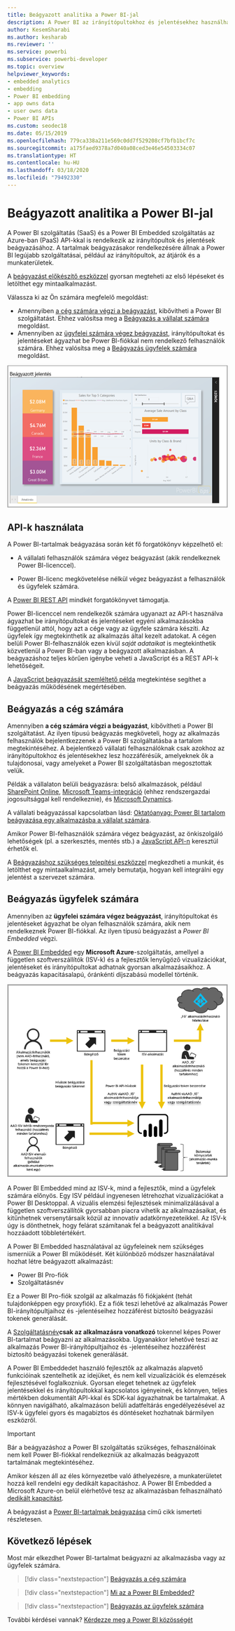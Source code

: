 ```yaml
---
title: Beágyazott analitika a Power BI-jal
description: A Power BI az irányítópultokhoz és jelentésekhez használható analitikák alkalmazásokba való beágyazását lehetővé tevő API-kat kínál. Útmutató a Power BI-jal PaaS- vagy SaaS-környezetben végzett beágyazáshoz, beágyazott analitikai szoftver, beágyazott analitikai eszközök vagy beágyazott üzleti intelligencia eszközök használatával.
author: KesemSharabi
ms.author: kesharab
ms.reviewer: ''
ms.service: powerbi
ms.subservice: powerbi-developer
ms.topic: overview
helpviewer_keywords:
- embedded analytics
- embedding
- Power BI embedding
- app owns data
- user owns data
- Power BI APIs
ms.custom: seodec18
ms.date: 05/15/2019
ms.openlocfilehash: 779ca338a211e569c0dd7f529208cf7bfb1bcf7c
ms.sourcegitcommit: a175faed9378a7d040a08ced3e46e54503334c07
ms.translationtype: HT
ms.contentlocale: hu-HU
ms.lasthandoff: 03/18/2020
ms.locfileid: "79492330"
---
```

# <a name="embedded-analytics-with-power-bi"></a>Beágyazott analitika a Power BI-jal

A Power BI szolgáltatás (SaaS) és a Power BI Embedded szolgáltatás az Azure-ban (PaaS) API-kkal is rendelkezik az irányítópultok és jelentések beágyazásához. A tartalmak beágyazásakor rendelkezésére állnak a Power BI legújabb szolgáltatásai, például az irányítópultok, az átjárók és a munkaterületek.

A [beágyazást előkészítő eszközzel](https://aka.ms/embedsetup) gyorsan megteheti az első lépéseket és letölthet egy mintaalkalmazást.

Válassza ki az Ön számára megfelelő megoldást:

* Amennyiben [a cég számára végzi a beágyazást](embedding.md#embedding-for-your-organization), kibővítheti a Power BI szolgáltatást. Ehhez valósítsa meg a [Beágyazás a vállalat számára](https://aka.ms/embedsetup/UserOwnsData) megoldást.
* Amennyiben az [ügyfelei számára végez beágyazást](embedding.md#embedding-for-your-customers), irányítópultokat és jelentéseket ágyazhat be Power BI-fiókkal nem rendelkező felhasználók számára. Ehhez valósítsa meg a [Beágyazás ügyfelek számára](https://aka.ms/embedsetup/AppOwnsData) megoldást.

![PBIE-minta](../media/what-can-you-do/what-can-you-do-02.png)

## <a name="use-apis"></a>API-k használata

A Power BI-tartalmak beágyazása során két fő forgatókönyv képzelhető el:
- A vállalati felhasználók számára végez beágyazást (akik rendelkeznek Power BI-licenccel). 
 
- Power BI-licenc megkövetelése nélkül végez beágyazást a felhasználók és ügyfelek számára. 

A [Power BI REST API](https://docs.microsoft.com/rest/api/power-bi/) mindkét forgatókönyvet támogatja.

Power BI-licenccel nem rendelkezők számára ugyanazt az API-t használva ágyazhat be irányítópultokat és jelentéseket egyéni alkalmazásokba függetlenül attól, hogy azt a cége vagy az ügyfele számára készíti. Az ügyfelek így megtekinthetik az alkalmazás által kezelt adatokat. A cégen belüli Power BI-felhasználók ezen kívül *saját adataikat* is megtekinthetik közvetlenül a Power BI-ban vagy a beágyazott alkalmazásban. A beágyazáshoz teljes körűen igénybe veheti a JavaScript és a REST API-k lehetőségeit.

A [JavaScript beágyazását szemléltető példa](https://microsoft.github.io/PowerBI-JavaScript/demo/) megtekintése segíthet a beágyazás működésének megértésében.

## <a name="embedding-for-your-organization"></a>Beágyazás a cég számára

Amennyiben **a cég számára végzi a beágyazást**, kibővítheti a Power BI szolgáltatást. Az ilyen típusú beágyazás megköveteli, hogy az alkalmazás felhasználók bejelentkezzenek a Power BI szolgáltatásba a tartalom megtekintéséhez. A bejelentkező vállalati felhasználóknak csak azokhoz az irányítópultokhoz és jelentésekhez lesz hozzáférésük, amelyeknek ők a tulajdonosai, vagy amelyeket a Power BI szolgáltatásban megosztottak velük.

Példák a vállalaton belüli beágyazásra: belső alkalmazások, például [SharePoint Online](https://powerbi.microsoft.com/blog/integrate-power-bi-reports-in-sharepoint-online/), [Microsoft Teams-integráció](https://powerbi.microsoft.com/blog/power-bi-teams-up-with-microsoft-teams/) (ehhez rendszergazdai jogosultsággal kell rendelkeznie), és [Microsoft Dynamics](https://docs.microsoft.com/dynamics365/customer-engagement/basics/add-edit-power-bi-visualizations-dashboard).

A vállalati beágyazással kapcsolatban lásd: [Oktatóanyag: Power BI tartalom beágyazása egy alkalmazásba a vállalat számára](embed-sample-for-your-organization.md).

Amikor Power BI-felhasználók számára végez beágyazást, az önkiszolgáló lehetőségek (pl. a szerkesztés, mentés stb.) a [JavaScript API-n](https://github.com/Microsoft/PowerBI-JavaScript) keresztül érhetők el.

A [Beágyazáshoz szükséges telepítési eszközzel](https://aka.ms/embedsetup/UserOwnsData) megkezdheti a munkát, és letölthet egy mintaalkalmazást, amely bemutatja, hogyan kell integrálni egy jelentést a szervezet számára.

## <a name="embedding-for-your-customers"></a>Beágyazás ügyfelek számára

Amennyiben az **ügyfelei számára végez beágyazást**, irányítópultokat és jelentéseket ágyazhat be olyan felhasználók számára, akik nem rendelkeznek Power BI-fiókkal. Az ilyen típusú beágyazást a *Power BI Embedded* végzi.

A [Power BI Embedded](azure-pbie-what-is-power-bi-embedded.md) egy **Microsoft Azure**-szolgáltatás, amellyel a független szoftverszállítók (ISV-k) és a fejlesztők lenyűgöző vizualizációkat, jelentéseket és irányítópultokat adhatnak gyorsan alkalmazásaikhoz. A beágyazás kapacitásalapú, óránkénti díjszabású modellel történik.

![A beágyazás folyamata ügyfelek számára végzett beágyazás során](media/embedding/powerbi-embed-flow.png)

A Power BI Embedded mind az ISV-k, mind a fejlesztők, mind a ügyfelek számára előnyös. Egy ISV például ingyenesen létrehozhat vizualizációkat a Power BI Desktoppal. A vizuális elemzési fejlesztések minimalizálásával a független szoftverszállítók gyorsabban piacra vihetik az alkalmazásaikat, és kitűnhetnek versenytársaik közül az innovatív adatkörnyezeteikkel. Az ISV-k úgy is dönthetnek, hogy felárat számítanak fel a beágyazott analitikával hozzáadott többletértékért.

A Power BI Embedded használatával az ügyfeleinek nem szükséges ismerniük a Power BI működését. Két különböző módszer használatával hozhat létre beágyazott alkalmazást:
- Power BI Pro-fiók 
- Szolgáltatásnév 

Ez a Power BI Pro-fiók szolgál az alkalmazás fő fiókjaként (tehát tulajdonképpen egy proxyfiók). Ez a fiók teszi lehetővé az alkalmazás Power BI-irányítópultjaihoz és -jelentéseihez hozzáférést biztosító beágyazási tokenek generálását.

A [Szolgáltatásnév](embed-service-principal.md)**csak az alkalmazásra vonatkozó** tokennel képes Power BI-tartalmat beágyazni az alkalmazásokba. Ugyanakkor lehetővé teszi az alkalmazás Power BI-irányítópultjaihoz és -jelentéseihez hozzáférést biztosító beágyazási tokenek generálását.

A Power BI Embeddedet használó fejlesztők az alkalmazás alapvető funkcióinak szentelhetik az idejüket, és nem kell vizualizációk és elemzések fejlesztésével foglalkozniuk. Gyorsan eleget tehetnek az ügyfelek jelentésekkel és irányítópultokkal kapcsolatos igényeinek, és könnyen, teljes mértékben dokumentált API-kkal és SDK-kal ágyazhatnak be tartalmakat. A könnyen navigálható, alkalmazáson belüli adatfeltárás engedélyezésével az ISV-k ügyfelei gyors és magabiztos és döntéseket hozhatnak bármilyen eszközről.

> [!IMPORTANT]
> Bár a beágyazáshoz a Power BI szolgáltatás szükséges, felhasználóinak nem kell Power BI-fiókkal rendelkezniük az alkalmazás beágyazott tartalmának megtekintéséhez. 

Amikor készen áll az éles környezetbe való áthelyezésre, a munkaterületet hozzá kell rendelni egy dedikált kapacitáshoz. A Power BI Embedded a Microsoft Azure-on belül elérhetővé tesz az alkalmazásban felhasználható [dedikált kapacitást](azure-pbie-create-capacity.md).

A beágyazást a [Power BI-tartalmak beágyazása](embed-sample-for-customers.md) című cikk ismerteti részletesen.

## <a name="next-steps"></a>Következő lépések

Most már elkezdhet Power BI-tartalmat beágyazni az alkalmazásba vagy az ügyfelek számára.

> [!div class="nextstepaction"]
> [Beágyazás a cég számára](embed-sample-for-your-organization.md)

> [!div class="nextstepaction"]
> [Mi az a Power BI Embedded?](azure-pbie-what-is-power-bi-embedded.md)

> [!div class="nextstepaction"]
>[Beágyazás az ügyfelek számára](embed-sample-for-customers.md)

További kérdései vannak? [Kérdezze meg a Power BI közösségét](https://community.powerbi.com/)
